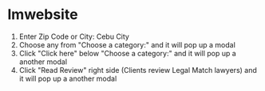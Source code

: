 # lmwebsite
1. Enter Zip Code or City: Cebu City
2. Choose any from "Choose a category:" and it will pop up a modal 
3. Click "Click here" below "Choose a category:" and it will pop up a another modal 
4. Click "Read Review" right side (Clients review Legal Match lawyers) and it will pop up a another modal 
